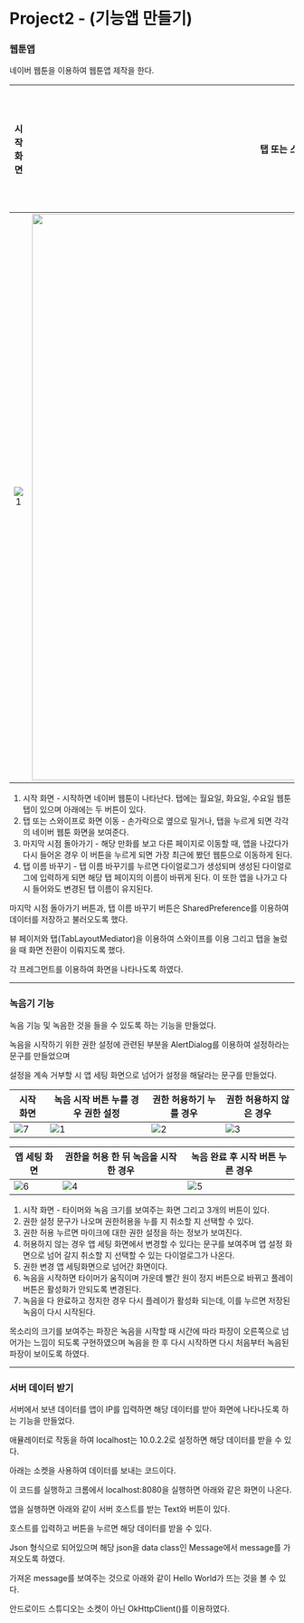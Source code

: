 # Project2 - (기능앱 만들기)





### 웹툰앱



네이버 웹툰을 이용하여 웹툰앱 제작을 한다.



| 시작화면 | 탭 또는 스와이프로 화면 이동 | 마지막 시점 돌아가기 | 탭 이름 바꾸기 |
| :------: | :--------------------------: | :------------------: | :------------: |
|    ![1](https://user-images.githubusercontent.com/56026214/213439430-57ca186b-9e5f-4820-9e74-e9576682184c.jpg)| <img width="1000" alt="2" src="https://user-images.githubusercontent.com/56026214/213439450-ff246f80-60f6-43ef-bdd4-b1aa5567f3ba.png"> |![3](https://user-images.githubusercontent.com/56026214/213439464-754dc2b1-18c0-4621-a627-2e0da489e888.jpg)|![4](https://user-images.githubusercontent.com/56026214/213439509-81302010-d9c6-452f-91fc-a2e51ddc8d65.jpg)|



1. 시작 화면 - 시작하면 네이버 웹툰이 나타난다. 탭에는 월요일, 화요일, 수요일 웹툰 탭이 있으며
   					아래에는 두 버튼이 있다.
2. 탭 또는 스와이프로 화면 이동 - 손가락으로 옆으로 밀거나, 탭을 누르게 되면 각각의 네이버 웹툰 화면을 보여준다.
3. 마지막 시점 돌아가기 - 해당 만화를 보고 다른 페이지로 이동할 때, 앱을 나갔다가 다시 들어온 경우 이 버튼을 누르게 되면 가장 최근에 봤던 웹툰으로 이동하게 된다.
4. 탭 이름 바꾸기 - 탭 이름 바꾸기를 누르면 다이얼로그가 생성되며 생성된 다이얼로그에 입력하게 되면 해당 탭 페이지의 이름이 바뀌게 된다. 이 또한 앱을 나가고 다시 들어와도 변경된 탭 이름이 유지된다.



마지막 시점 돌아가기 버튼과, 탭 이름 바꾸기 버튼은 SharedPreference를 이용하여 데이터를 저장하고 불러오도록 했다.

뷰 페이저와 탭(TabLayoutMediator)을 이용하여 스와이프를 이용 그리고 탭을 눌렀을 때 화면 전환이 이뤄지도록 했다.

각 프레그먼트를 이용하여 화면을 나타나도록 하였다. 





---



### 녹음기 기능



녹음 기능 및 녹음한 것을 들을 수 있도록  하는 기능을 만들었다.

녹음을 시작하기 위한 권한 설정에 관련된 부분을 AlertDialog를 이용하여 설정하라는 문구를 만들었으며

설정을 계속 거부할 시 앱 세팅 화면으로 넘어가 설정을 해달라는 문구를 만들었다.



| 시작 화면 | 녹음 시작 버튼 누를 경우 권한 설정 | 권한 허용하기 누를 경우 | 권한 허용하지 않은 경우 |
| --------- | ---------------------------------- | ----------------------- | ----------------------- |
|  ![7](https://user-images.githubusercontent.com/56026214/213930244-b25f583d-9d18-426d-840d-2beb39c8bc37.png)| ![1](https://user-images.githubusercontent.com/56026214/213930182-94d2755b-2b91-41f1-8738-b8919fbf1947.jpg)|              ![2](https://user-images.githubusercontent.com/56026214/213930255-fb107119-4eb9-4754-bebf-0d4e34df453c.png)|             ![3](https://user-images.githubusercontent.com/56026214/213930259-17f04bb7-9488-4149-bad4-ccb3fd475ae6.png)|



| 앱 세팅 화면 | 권한을 허용 한 뒤 녹음을 시작한 경우 | 녹음 완료 후 시작 버튼 누른 경우|
| ------------ | ------------------------------------ | ---------------------- |
|![6](https://user-images.githubusercontent.com/56026214/213930273-38c7a713-e77e-485b-bc8f-51f357c689c7.png)|![4](https://user-images.githubusercontent.com/56026214/213930288-68617dcd-30fb-4588-b561-82ebbd447e41.jpg)|![5](https://user-images.githubusercontent.com/56026214/213930296-2582f92a-080e-494a-91c0-0d9bc868ed21.jpg)|



1. 시작 화면 - 타이머와 녹음 크기를 보여주는 화면 그리고 3개의 버튼이 있다.
2. 권한 설정 문구가 나오며 권한허용을 누를 지 취소할 지 선택할 수 있다.
3. 권한 허용 누르면 마이크에 대한 권한 설정을 하는 정보가 보여진다.
4. 허용하지 않는 경우 앱 세팅 화면에서 변경할 수 있다는 문구를 보여주며 앱 설정 화면으로 넘어 갈지 취소할 지 선택할 수 있는 다이얼로그가 나온다.
5. 권한 변경 앱 세팅화면으로 넘어간 화면이다.
6. 녹음을 시작하면 타이머가 움직이며 가운데 빨간 원이 정지 버튼으로 바뀌고 플레이 버튼은 활성화가 안되도록 변경된다.
7. 녹음을 다 완료하고 정지한 경우 다시 플레이가 활성화 되는데, 이를 누르면 저장된 녹음이 다시 시작된다.

목소리의 크기를 보여주는 파장은 녹음을 시작할 때 시간에 따라 파장이 오른쪽으로 넘어가는 느낌이 되도록 구현하였으며
녹음을 한 후 다시 시작하면 다시 처음부터 녹음된 파장이 보이도록 하였다.

----



### 서버 데이터 받기



서버에서 보낸 데이터를 앱이 IP를 입력하면 해당 데이터를 받아 화면에 나타나도록 하는 기능을 만들었다.

애뮬레이터로 작동을 하여 localhost는 10.0.2.2로 설정하면 해당 데이터를 받을 수 있다.



아래는 소켓을 사용하여 데이터를 보내는 코드이다.







이 코드를 실행하고 크롬에서 localhost:8080을 실행하면 아래와 같은 화면이 나온다.





앱을 실행하면 아래와 같이 서버 호스트를 받는 Text와 버튼이 있다.





호스트를 입력하고 버튼을 누르면 해당 데이터를 받을 수 있다.

Json 형식으로 되어있으며 해당 json을 data class인 Message에서 message를 가져오도록 하였다.

가져온 message를 보여주는 것으로 아래와 같이 Hello World가 뜨는 것을 볼 수 있다.

안드로이드 스튜디오는 소켓이 아닌 OkHttpClient()를 이용하였다.




